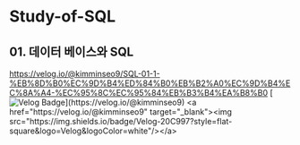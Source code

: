 # Study-of-SQL

## 01. 데이터 베이스와 SQL
https://velog.io/@kimminseo9/SQL-01-1-%EB%8D%B0%EC%9D%B4%ED%84%B0%EB%B2%A0%EC%9D%B4%EC%8A%A4-%EC%95%8C%EC%95%84%EB%B3%B4%EA%B8%B0
[![Velog Badge](https://img.shields.io/badge/Velog-20C997?style=flat&logo=Velog&logoColor=white&link=[https://velog.io](https://velog.io/@kimminseo9/posts)/@kimminseo9)](https://velog.io/@kimminseo9)
<a href="https://velog.io/@kimminseo9" target="_blank"><img src="https://img.shields.io/badge/Velog-20C997?style=flat-square&logo=Velog&logoColor=white"/></a>
